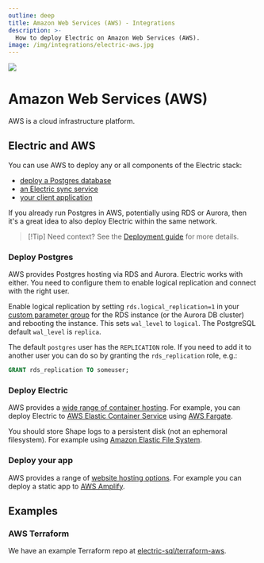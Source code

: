 ```yaml
---
outline: deep
title: Amazon Web Services (AWS) - Integrations
description: >-
  How to deploy Electric on Amazon Web Services (AWS).
image: /img/integrations/electric-aws.jpg
---
```


<img src="/img/integrations/aws.svg" class="product-icon" />

# Amazon Web Services (AWS)

AWS is a cloud infrastructure platform.

## Electric and AWS

You can use AWS to deploy any or all components of the Electric stack:

- [deploy a Postgres database](#deploy-postgres)
- [an Electric sync service](#deploy-electric)
- [your client application](#deploy-your-app)

If you already run Postgres in AWS, potentially using RDS or Aurora, then it's a great idea to also deploy Electric within the same network.

> [!Tip] Need context?
> See the [Deployment guide](/docs/guides/deployment) for more details.

### Deploy Postgres

AWS provides Postgres hosting via RDS and Aurora. Electric works with either. You need to configure them to enable logical replication and connect with the right user.

Enable logical replication by setting `rds.logical_replication=1` in your [custom parameter group](https://docs.aws.amazon.com/AmazonRDS/latest/UserGuide/USER_WorkingWithParamGroups.html) for the RDS instance (or the Aurora DB cluster) and rebooting the instance. This sets `wal_level` to `logical`. The PostgreSQL default `wal_level` is `replica`.

The default `postgres` user has the `REPLICATION` role. If you need to add it to another user you can do so by granting the `rds_replication` role, e.g.:

```sql
GRANT rds_replication TO someuser;
```

### Deploy Electric

AWS provides a [wide range of container hosting](https://aws.amazon.com/containers). For example, you can deploy Electric to [AWS Elastic Container Service](https://aws.amazon.com/efs) using [AWS Fargate](https://aws.amazon.com/fargate).

You should store Shape logs to a persistent disk (not an ephemoral filesystem). For example using [Amazon Elastic File System](https://aws.amazon.com/efs).

### Deploy your app

AWS provides a range of [website hosting options](https://aws.amazon.com/getting-started/hands-on/host-static-website/). For example you can deploy a static app to [AWS Amplify](https://aws.amazon.com/amplify).

## Examples

### AWS Terraform

We have an example Terraform repo at [electric-sql/terraform-aws](https://github.com/electric-sql/terraform-aws).
